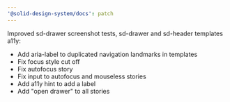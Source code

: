 ```yaml
---
'@solid-design-system/docs': patch
---
```


Improved sd-drawer screenshot tests, sd-drawer and sd-header templates a11y:
- Add aria-label to duplicated navigation landmarks in templates
- Fix focus style cut off
- Fix autofocus story
- Fix input to autofocus and mouseless stories
- Add a11y hint to add a label
- Add "open drawer" to all stories
